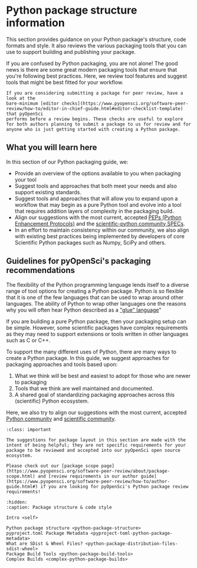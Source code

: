 # Python package structure information

This section provides guidance on your Python package's structure, code formats and style. It also reviews the various packaging tools that you can use to
support building and publishing your package.

If you are confused by Python packaging, you are not alone!
The good news is there are some great modern packaging
tools that ensure that you're following best practices. Here, we
review tool features and suggest tools that might be best fitted for your workflow.

```{note}
If you are considering submitting a package for peer review, have a look at the
bare-minimum [editor checks](https://www.pyopensci.org/software-peer-review/how-to/editor-in-chief-guide.html#editor-checklist-template) that pyOpenSci
performs before a review begins. These checks are useful to explore
for both authors planning to submit a package to us for review and for
anyone who is just getting started with creating a Python package.

```

## What you will learn here

In this section of our Python packaging guide, we:

- Provide an overview of the options available to you when packaging your tool
- Suggest tools and approaches that both meet your needs and also support existing standards.
- Suggest tools and approaches that will allow you to expand upon a workflow that may begin as a pure Python tool and evolve into a tool that requires addition layers of complexity in the packaging build.
- Align our suggestions with the most current, accepted
  [PEPs (Python Enhancement Protocols)](https://peps.python.org/pep-0000/) and the [scientific-python community SPECs](https://scientific-python.org/specs/).
- In an effort to maintain consistency within our community, we also align with existing best practices being implemented by developers of core Scientific Python packages such as Numpy, SciPy and others.

## Guidelines for pyOpenSci's packaging recommendations

<!-- Might belong on the LANDING page for this entire guide?-->

The flexibility of the Python programming language lends itself to a diverse
range of tool options for creating a Python package. Python is so flexible that
it is one of the few languages that can be used to wrap around other languages. The ability of Python to wrap other languages one the reasons why you will often hear Python described as a ["glue" language](https://numpy.org/doc/stable/user/c-info.python-as-glue.html)"

If you are building a pure Python package, then your packaging setup can be
simple. However, some scientific packages have complex requirements as they may
need to support extensions or tools written in other languages such as C or C++.

To support the many different uses of Python, there are many ways to create a
Python package. In this guide, we suggest approaches for packaging approaches and tools based
upon:

1. What we think will be best and easiest to adopt for those who are newer to packaging
2. Tools that we think are well maintained and documented.
3. A shared goal of standardizing packaging approaches across this (scientific) Python ecosystem.

Here, we also try to align our suggestions with the most current, accepted
[Python community](https://packaging.python.org/en/latest/) and [scientific community](https://scientific-python.org/specs/).

```{admonition} Suggestions in this guide are not pyOpenSci review requirements
:class: important

The suggestions for package layout in this section are made with the
intent of being helpful; they are not specific requirements for your
package to be reviewed and accepted into our pyOpenSci open source ecosystem.

Please check out our [package scope page](https://www.pyopensci.org/software-peer-review/about/package-scope.html) and [review requirements in our author guide](https://www.pyopensci.org/software-peer-review/how-to/author-guide.html#) if you are looking for pyOpenSci's Python package review requirements!
```

<!--
```{tip}
### Python packaging resources that we love

We think the resources below are excellent but each have particular opinions
that you may or may not find in our packaging guide. For instance, the PyPA
guide encourages users to store their package in a `src/package-name` directory.
While we accept that approach many of our community members prefer to not use
the `src` directory.

* [Python packaging for research software engineers](https://merely-useful.tech/py-rse/)
* [PyPA packaging guide](https://packaging.python.org/en/latest/)
```
-->

```{toctree}
:hidden:
:caption: Package structure & code style

Intro <self>

Python package structure <python-package-structure>
pyproject.toml Package Metadata <pyproject-toml-python-package-metadata>
What are SDist & Wheel Files? <python-package-distribution-files-sdist-wheel>
Package Build Tools <python-package-build-tools>
Complex Builds <complex-python-package-builds>
```
